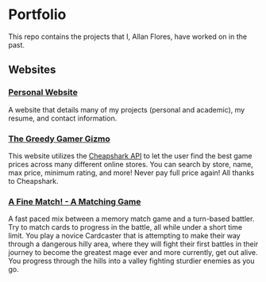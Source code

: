 # Portfolio
This repo contains the projects that I, Allan Flores, have worked on in the past. 


## Websites

### [Personal Website](https://people.rit.edu/arf7094/235/project1/)

A website that details many of my projects (personal and academic), my resume, and contact information. 

### [The Greedy Gamer Gizmo](https://people.rit.edu/arf7094/235/project2/)

This website utilizes the [Cheapshark API](https://apidocs.cheapshark.com/) to let the user find the best game prices across many different online stores. You can search by store, name, max price, minimum rating, and more! Never pay full price again! All thanks to Cheapshark. 

### [A Fine Match! - A Matching Game](https://people.rit.edu/arf7094/235/project3/)

A fast paced mix between a memory match game and a turn-based battler. Try to match cards to progress in the battle, all while under a short time limit. You play a novice Cardcaster that is attempting to make their way through a dangerous hilly area, where they will fight their first battles in their journey to become the greatest mage ever and more currently, get out alive. You progress through the hills into a valley fighting sturdier enemies as you go. 


